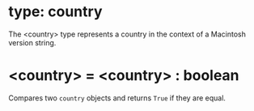 # type: country

The &lt;country&gt; type represents a country in the context of a Macintosh version string.

# &lt;country&gt; = &lt;country&gt; : boolean

Compares two `country` objects and returns `True` if they are equal.
